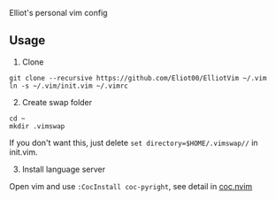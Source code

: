 Elliot's personal vim config

## Usage

1. Clone

```shell
git clone --recursive https://github.com/Eliot00/ElliotVim ~/.vim
ln -s ~/.vim/init.vim ~/.vimrc
```

2. Create swap folder

```shell
cd ~
mkdir .vimswap
```

If you don't want this, just delete `set directory=$HOME/.vimswap//` in init.vim.

3. Install language server

Open vim and use `:CocInstall coc-pyright`, see detail in [coc.nvim](https://github.com/neoclide/coc.nvim)

